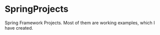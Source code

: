 # SpringProjects
Spring Framework Projects. Most of them are working examples, which I have created.

